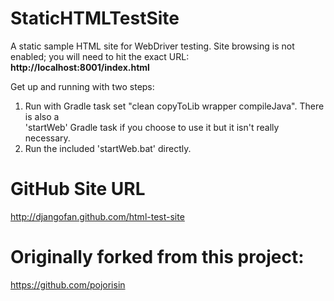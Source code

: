 StaticHTMLTestSite
==================

A static sample HTML site for WebDriver testing.  Site browsing is not enabled; you 
will need to hit the exact URL:  **http://localhost:8001/index.html**

Get up and running with two steps:
<ol>
<li>Run with Gradle task set "clean copyToLib wrapper compileJava".  There is also a<br/>
   'startWeb' Gradle task if  you choose to use it but it isn't really necessary.</li>
<li>Run the included 'startWeb.bat' directly.</li>
</ol>


GitHub Site URL
==================
http://djangofan.github.com/html-test-site


Originally forked from this project:
==================
https://github.com/pojorisin
